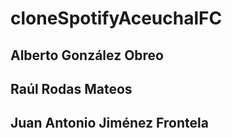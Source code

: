# cloneSpotifyAceuchalFC
## Alberto González Obreo
## Raúl Rodas Mateos
## Juan Antonio Jiménez Frontela
